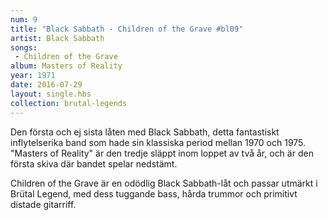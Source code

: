 ```yaml
---
num: 9
title: "Black Sabbath - Children of the Grave #bl09"
artist: Black Sabbath
songs: 
 - Children of the Grave
album: Masters of Reality
year: 1971
date: 2016-07-29
layout: single.hbs
collection: brutal-legends
---
```

Den första och ej sista låten med Black Sabbath, detta fantastiskt inflytelserika band som hade sin klassiska period mellan 1970 och 1975. "Masters of Reality" är den tredje släppt inom loppet av två år, och är den första skiva där bandet spelar nedstämt.

Children of the Grave är en odödlig Black Sabbath-låt och passar utmärkt i Brütal Legend, med dess tuggande bass, hårda trummor och primitivt distade gitarriff.
